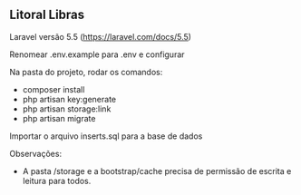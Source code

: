 ## Litoral Libras ##

Laravel versão 5.5 (https://laravel.com/docs/5.5)

Renomear .env.example para .env e configurar

Na pasta do projeto, rodar os comandos:

- composer install
- php artisan key:generate
- php artisan storage:link
- php artisan migrate

Importar o arquivo inserts.sql para a base de dados

Observações:
- A pasta /storage e a bootstrap/cache precisa de permissão de escrita e leitura para todos.
